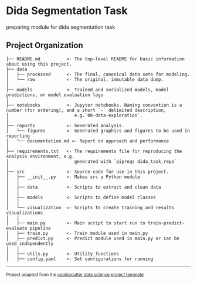 Dida Segmentation Task
==============================

preparing module for dida segmentation task

Project Organization
------------

    ├── README.md          <- The top-level README for basic information about using this project.
    ├── data
    │   ├── processed      <- The final, canonical data sets for modeling.
    │   └── raw            <- The original, immutable data dump.
    │    
    ├── models             <- Trained and serialized models, model predictions, or model evaluation logs
    │
    ├── notebooks          <- Jupyter notebooks. Naming convention is a number (for ordering), and a short `-` delimited description,
    │                         e.g.`00-data-exploration`.
    │
    ├── reports            <- Generated analysis.
    │   └── figures        <- Generated graphics and figures to be used in reporting
    │   └── documentation.md <- Report on approach and performance
    │
    ├── requirements.txt   <- The requirements file for reproducing the analysis environment, e.g.
    │                         generated with `pipreqs dida_task_repo`
    │
    ├── src                <- Source code for use in this project.
    │   ├── __init__.py    <- Makes src a Python module
    │   │
    │   ├── data           <- Scripts to extract and clean data
    │   │
    │   ├── models         <- Scripts to define model classes
    │   │
    │   └── visualization  <- Scripts to create training and results visualizations
    │   │
    │   ├── main.py        <- Main script to start run to train-predict-evaluate pipeline
    │   ├── train.py       <- Train module used in main.py
    │   ├── predict.py     <- Predict module used in main.py or can be used independently
    │   │
    │   ├── utils.py       <- Utility functions
    │   ├── config.yaml    <- Set configurations for running 
    
------------

<p><small>Project adapted from the <a target="_blank" href="https://drivendata.github.io/cookiecutter-data-science/">cookiecutter data science project template</a> </small></p>
